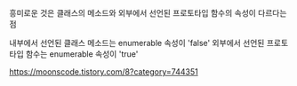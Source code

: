 흥미로운 것은 클래스의 메소드와 외부에서 선언된 프로토타입 함수의 속성이 다르다는 점

내부에서 선언된 클래스 메소드는 enumerable 속성이 'false'
외부에서 선언된 프로토타입 함수는 enumerable 속성이 'true'

https://moonscode.tistory.com/8?category=744351
